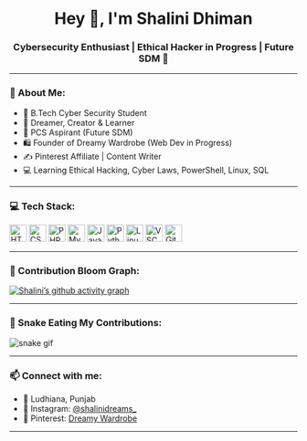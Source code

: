<h1 align="center">Hey 👋, I'm Shalini Dhiman</h1>
<h3 align="center">Cybersecurity Enthusiast | Ethical Hacker in Progress | Future SDM 🚀</h3>

---

### 🪷 About Me:
- 🔐 B.Tech Cyber Security Student  
- 🧠 Dreamer, Creator & Learner  
- 👑 PCS Aspirant (Future SDM)  
- 🛍️ Founder of Dreamy Wardrobe (Web Dev in Progress)  
- ✍️ Pinterest Affiliate | Content Writer  
- 💻 Learning Ethical Hacking, Cyber Laws, PowerShell, Linux, SQL  

---

### 💻 Tech Stack:
<p align="left">
  <img src="https://cdn.jsdelivr.net/gh/devicons/devicon/icons/html5/html5-original.svg" height="30" alt="HTML5" />
  <img src="https://cdn.jsdelivr.net/gh/devicons/devicon/icons/css3/css3-original.svg" height="30" alt="CSS3" />
  <img src="https://cdn.jsdelivr.net/gh/devicons/devicon/icons/php/php-original.svg" height="30" alt="PHP" />
  <img src="https://cdn.jsdelivr.net/gh/devicons/devicon/icons/mysql/mysql-original.svg" height="30" alt="MySQL" />
  <img src="https://cdn.jsdelivr.net/gh/devicons/devicon/icons/javascript/javascript-original.svg" height="30" alt="JavaScript" />
  <img src="https://cdn.jsdelivr.net/gh/devicons/devicon/icons/python/python-original.svg" height="30" alt="Python" />
  <img src="https://cdn.jsdelivr.net/gh/devicons/devicon/icons/linux/linux-original.svg" height="30" alt="Linux" />
  <img src="https://cdn.jsdelivr.net/gh/devicons/devicon/icons/vscode/vscode-original.svg" height="30" alt="VSCode" />
  <img src="https://cdn.jsdelivr.net/gh/devicons/devicon/icons/github/github-original.svg" height="30" alt="GitHub" />
</p>

---

### 🌼 Contribution Bloom Graph:
[![Shalini’s github activity graph](https://github-readme-activity-graph.vercel.app/graph?username=shahi0121&theme=tokyo-night&area=true&hide_border=true)](https://github.com/ashutosh00710/github-readme-activity-graph)

---

### 🐍 Snake Eating My Contributions:
![snake gif](https://raw.githubusercontent.com/shahi0121/shahi0121/output/github-contribution-grid-snake.svg)

---

### 📫 Connect with me:
- 📍 Ludhiana, Punjab  
- 📌 Instagram: [@shalinidreams_](https://www.instagram.com/shalinidreams_)  
- 📌 Pinterest: [Dreamy Wardrobe](https://www.pinterest.com/shalinidreams_/)

---
